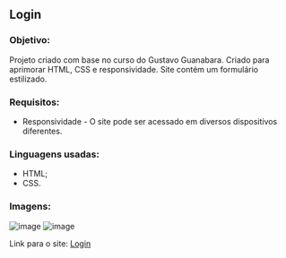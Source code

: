 ## Login
### Objetivo:
<p>Projeto criado com base no curso do Gustavo Guanabara. Criado para aprimorar HTML, CSS e responsividade. Site contém um formulário estilizado.</p>

### Requisitos:
<ul>
 <li>Responsividade - O site pode ser acessado em diversos dispositivos diferentes.</li>
</ul>

### Linguagens usadas:
<ul>
 <li>HTML;</li>
 <li>CSS.</li>
</ul>

### Imagens:
![image](https://github.com/bruno08nunes/login/assets/139359503/dd848b1a-541a-4479-8d57-c49f998731dd)
![image](https://github.com/bruno08nunes/login/assets/139359503/91875620-4eb4-498b-9511-7ea38d74eb80)

Link para o site: <a href="https://bruno08nunes.github.io/login/">Login</a>

